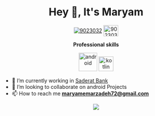 <h1 align="center">Hey 👋, It's Maryam</h1>

<p align="center">
 <a href="https://www.linkedin.com/in/mmemarzadeh94" target="_blank">
    <img align="center" src="https://img.icons8.com/fluent/48/000000/linkedin.png" alt="9023032" /></a>
 </a>
  
  <a href="https://stackoverflow.com/users/10373251/maryam-memarzadeh" target="blank">
    <img align="center" src="https://cdn.jsdelivr.net/npm/simple-icons@3.0.1/icons/stackoverflow.svg" alt="9023032" height="30" width="40" /></a>
</p>

<p align="center"> 
 <strong>
  Professional skills
  </strong>
</p>

<p align="center"> 
  <img src="https://upload.wikimedia.org/wikipedia/commons/f/f2/Android-icon.png" alt="android" width="50" height="50" />
  <img src="https://upload.wikimedia.org/wikipedia/commons/0/06/Kotlin_Icon.svg" alt="kotlin" width="40" height="40" />
</p>


- 🔭 I’m currently working in [ Saderat Bank](https://www.stsepehr.ir)
- 👯 I’m looking to collaborate on android Projects
- 📫 How to reach me **maryamemarzadeh72@gmail.com**

<p align="center">
 <a href="#" alt="Maryam Memarzadeh's github stats">
  <img src="https://github-readme-stats.vercel.app/api?username=maryamrzdh&theme=tokyonight&show_icons=true" />
 </a>
</p>


